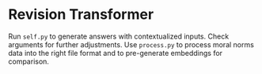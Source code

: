 # Revision Transformer


Run `self.py` to generate answers with contextualized inputs. Check arguments for further adjustments. Use `process.py` to process moral norms data into the right file format and to pre-generate embeddings for comparison.
